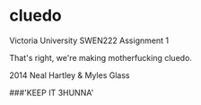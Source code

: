 cluedo
======

Victoria University SWEN222 Assignment 1

That's right, we're making motherfucking cluedo.

2014
Neal Hartley & Myles Glass

###'KEEP IT 3HUNNA'
